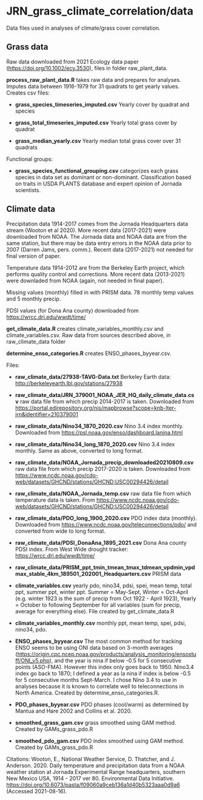 # JRN_grass_climate_correlation/data

Data files used in analyses of climate/grass cover correlation.

## Grass data
Raw data downloaded from 2021 Ecology data paper (https://doi.org/10.1002/ecy.3530), files in folder raw_plant_data.

__process_raw_plant_data.R__ takes raw data and prepares for analyses. Imputes data between 1916-1979 for 31 quadrats to get yearly values. Creates csv files:

* __grass_species_timeseries_imputed.csv__ Yearly cover by quadrat and species

* __grass_total_timeseries_imputed.csv__ Yearly total grass cover by quadrat

* __grass_median_yearly.csv__ Yearly median total grass cover over 31 quadrats

Functional groups:

 * __grass_species_functional_grouping.csv__ categorizes each grass species in data set as dominant or non-dominant. Classification based on traits in USDA PLANTS database and expert opinion of Jornada scientists.

## Climate data
Precipitation data 1914-2017 comes from the Jornada Headquarters data stream (Wooton et al 2020). More recent data (2017-2021) were downloaded from NOAA. The Jornada data and NOAA data are from the same station, but there may be data entry errors in the NOAA data prior to 2007 (Darren Jams, pers. comm.). Recent data (2017-2021) not needed for final version of paper. 

Temperature data 1914-2012 are from the Berkeley Earth project, which performs quality control and corrections. More recent data (2013-2021) were downladed from NOAA (again, not needed in final paper). 

Missing values (monthly) filled in with PRISM data. 78 monthly temp values and 5 monthly precip.

PDSI values (for Dona Ana county) downloaded from https://wrcc.dri.edu/wwdt/time/

__get_climate_data.R__ creates climate_variables_monthly.csv and climate_variables.csv. Raw data from sources described above, in raw_climate_data folder

__determine_enso_categories.R__ creates ENSO_phases_byyear.csv. 


Files:

* __raw_climate_data/27938-TAVG-Data.txt__ Berkeley Earth data: http://berkeleyearth.lbl.gov/stations/27938

* __raw_climate_data/JRN_379001_NOAA_JER_HQ_daily_climate_data.csv__ raw data file from which precip 2014-2017 is taken. Downloaded from https://portal.edirepository.org/nis/mapbrowse?scope=knb-lter-jrn&identifier=210379001

* __raw_climate_data/Nino34_1870_2020.csv__ Nino 3.4 index monthly. Downloaded from https://psl.noaa.gov/enso/dashboard.lanina.html

* __raw_climate_data/Nino34_long_1870_2020.csv__ Nino 3.4 index monthly. Same as above, converted to long format.

* __raw_climate_data/NOAA_Jornada_precip_downloaded20210809.csv__ raw data file from which precip 2017-2020 is taken. Downloaded from https://www.ncdc.noaa.gov/cdo-web/datasets/GHCND/stations/GHCND:USC00294426/detail 

* __raw_climate_data/NOAA_Jornada_temp.csv__ raw data file from which temperature data is taken. From https://www.ncdc.noaa.gov/cdo-web/datasets/GHCND/stations/GHCND:USC00294426/detail 

* __raw_climate_data/PDO_long_1900_2020.csv__ PDO index data (monthly). Downloaded from https://www.ncdc.noaa.gov/teleconnections/pdo/ and converted from wide to long format.

* __raw_climate_data/PDSI_DonaAna_1895_2021.csv__ Dona Ana county PDSI index. From West Wide drought tracker: https://wrcc.dri.edu/wwdt/time/

* __raw_climate_data/PRISM_ppt_tmin_tmean_tmax_tdmean_vpdmin_vpdmax_stable_4km_189501_202001_Headquarters.csv__ PRISM data

* __climate_variables.csv__ yearly pdo, nino34, pdsi, spei, mean temp, total ppt, summer ppt, winter ppt. Summer = May-Sept, Winter = Oct-April (e.g. winter 1923 is the sum of precip from Oct 1922 - April 1923), Yearly = October to following September for all variables (sum for precip, average for everything else). File created by get_climate_data.R

* __climate_variables_monthly.csv__ monthly ppt, mean temp, spei, pdsi, nino34, pdo.

* __ENSO_phases_byyear.csv__ The most common method for tracking ENSO seems to be using ONI data based on 3-month averages (https://origin.cpc.ncep.noaa.gov/products/analysis_monitoring/ensostuff/ONI_v5.php), and the year is nina if below -0.5 for 5 consecutive points (ASO-FMA). However this index only goes back to 1950. Nino3.4 index go back to 1870; I defined a year as la nina if index is below -0.5 for 5 consecutive months Sept-March. I chose Nino 3.4 to use in analyses because it is known to correlate well to teleconnections in North America. Created by determine_enso_categories.R.

* __PDO_phases_byyear.csv__ PDO phases (cool/warm) as determined by Mantua and Hare 2002 and Collins et al. 2020.

* __smoothed_grass_gam.csv__ grass smoothed using GAM method. Created by GAMs_grass_pdo.R

* __smoothed_pdo_gam.csv__ PDO index smoothed using GAM method. Created by GAMs_grass_pdo.R




Citations: 
Wooton, E., National Weather Service, D. Thatcher, and J. Anderson. 2020. Daily temperature and precipitation data from a NOAA weather station at Jornada Experimental Range headquarters, southern New Mexico USA, 1914 - 2017 ver 80. Environmental Data Initiative. https://doi.org/10.6073/pasta/f09060a9ceb136a1d40b5323aaa0d9a6 (Accessed 2021-08-16).
